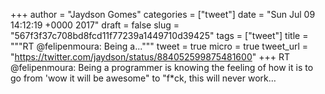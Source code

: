 
+++
author = "Jaydson Gomes"
categories = ["tweet"]
date = "Sun Jul 09 14:12:19 +0000 2017"
draft = false
slug = "567f3f37c708bd8fcd11f77239a1449710d39425"
tags = ["tweet"]
title = """RT @felipenmoura: Being a..."""
tweet = true
micro = true
tweet_url = "https://twitter.com/jaydson/status/884052599875481600"
+++
RT @felipenmoura: Being a programmer is knowing the feeling of how it is to go from 'wow it will be awesome" to "f*ck, this will never work…
